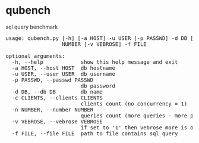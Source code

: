 qubench
=======

sql query benchmark

<pre>
usage: qubench.py [-h] [-a HOST] -u USER [-p PASSWD] -d DB [-c CLIENTS] -n
                  NUMBER [-v VEBROSE] -f FILE

optional arguments:
  -h, --help            show this help message and exit
  -a HOST, --host HOST  db hostname
  -u USER, --user USER  db username
  -p PASSWD, --passwd PASSWD
                        db password
  -d DB, --db DB        db name
  -c CLIENTS, --clients CLIENTS
                        clients count (no concurrency = 1)
  -n NUMBER, --number NUMBER
                        queries count (more queries - more precision
  -v VEBROSE, --vebrose VEBROSE
                        if set to '1' then vebrose more is on
  -f FILE, --file FILE  path to file contains sql query
</pre>
